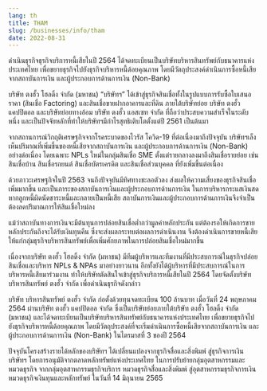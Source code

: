 ```yaml
---
lang: th
title: THAM
slug: /businesses/info/tham
date: 2022-08-31
---
```


ดำเนินธุรกิจธุรกิจบริการหนี้เสียในปี 2564 ได้จดทะเบียนเป็นบริษัทบริหารสินทรัพย์กับธนาคารแห่งประเทศไทย เพื่อขยายธุรกิจไปยังธุรกิจบริหารหนี้ด้อยคุณภาพ โดยมีวัตถุประสงค์ดำเนินการซื้อหนี้เสียจากสถาบันการเงิน และผู้ประกอบการด้านการเงิน (Non-Bank)

บริษัท ตงฮั้ว โฮลดิ้ง จำกัด (มหาชน) “บริษัทฯ” ได้เข้าสู่ธุรกิจสินเชื่อทั้งในรูปแบบการรับซื้อใบเสนอราคา (สินเชื่อ Factoring) และสินเชื่อขายฝากอาคารและที่ดิน ภายใต้บริษัทย่อย บริษัท ตงฮั้ว แคปปิตอล และบริษัทย่อยทางอ้อม บริษัท ตงฮั้ว แอสเซท จำกัด ที่ถือว่าประสบความสำเร็จในระดับหนึ่ง และเป็นปัจจัยหลักที่ทำให้บริษัทฯมีกำไรสุทธิเติบโตตั้งแต่ปี 2561 เป็นต้นมา

จากสถานการณ์วิกฤติเศรษฐกิจจากโรคระบาดของไวรัส โควิด-19 ที่ต่อเนื่องมาถึงปัจจุบัน บริษัทฯเล็งเห็นปริมาณที่เพิ่มขึ้นของหนี้เสียจากสถาบันการเงิน และผู้ประกอบการด้านการเงิน (Non-Bank) อย่างต่อเนื่อง โดยเฉพาะ NPLs ใหม่ในกลุ่มสินเชื่อ SME ตั้งแต่รายกลางลงมาถึงสินเชื่อรายย่อย เช่น สินเชื่อบ้าน สินเชื่อรถยนต์ สินเชื่อบัตรเครดิต และสินเชื่อส่วนบุคคล ที่ยังเพิ่มขึ้นต่อเนื่อง

ด้วยภาวะเศรษฐกิจในปี 2563 จนถึงปัจจุบันมีทิศทางชะลอตัวลง ส่งผลให้ความเสี่ยงของธุรกิจสินเชื่อเพิ่มมากขึ้น และเป็นภาระของสถาบันการเงินและผู้ประกอบการด้านการเงิน ในการบริหารกระแสเงินสดหากลูกหนี้ผิดนัดชาระหนี้และกลายเป็นหนี้เสีย สถาบันการเงินและผู้ประกอบการด้านการเงินจึงจำเป็นต้องลดปริมาณการให้สินเชื่อใหม่ลง

แม้ว่าสถาบันทางการเงินจะมีต้นทุนการปล่อยสินเชื่อต่ำกว่ามูลค่าหลักประกัน แต่ต้องรอให้เกิดการขายหลักประกันถึงจะได้รับเงินทุนคืน ซึ่งจะส่งผลกระทบต่อผลการดำเนินงาน จึงต้องดำเนินการขายหนี้เสียให้แก่กลุ่มธุรกิจบริหารสินทรัพย์เพื่อเพิ่มศักยภาพในการปล่อยสินเชื่อใหม่มากขึ้น

เนื่องจากบริษัท ตงฮั้ว โฮลดิ้ง จำกัด (มหาชน) มีทีมผู้บริหารและทีมงานที่มีประสบการณ์ในธุรกิจปล่อยสินเชื่อและบริหาร NPLs & NPAs มาอย่างยาวนาน อีกทั้งยังได้ผู้บริหารที่มีประสบการณ์ในการบริหารหนี้เสียมาร่วมงาน ทำให้บริษัทตัดสินใจเข้าสู่ธุรกิจบริการหนี้เสียในปี 2564 โดยจัดตั้งบริษัท บริหารสินทรัพย์ ตงฮั้ว จำกัด เพื่อดำเนินธุรกิจดังกล่าว

บริษัท บริหารสินทรัพย์ ตงฮั้ว จำกัด ก่อตั้งด้วยทุนจดทะเบียน 100 ล้านบาท เมื่อวันที่ 24 พฤษภาคม 2564  ผ่านบริษัท ตงฮั้ว แคปปิตอล จำกัด ซึ่งเป็นบริษัทย่อยภายใต้บริษัท ตงฮั้ว โฮลดิ้ง จำกัด (มหาชน) และได้จดทะเบียนเป็นบริษัทบริหารสินทรัพย์กับธนาคารแห่งประเทศไทย เพื่อขยายธุรกิจไปยังธุรกิจบริหารหนี้ด้อยคุณภาพ โดยมีวัตถุประสงค์ที่จะเริ่มดำเนินการซื้อหนี้เสียจากสถาบันการเงิน และผู้ประกอบการด้านการเงิน (Non-Bank) ในไตรมาสที่ 3 ของปี 2564

ปัจจุบันโครงสร้างรายได้หลักของบริษัทฯ ได้เปลี่ยนแปลงจากธุรกิจสื่อและสิ่งพิมพ์ สู่ธุรกิจการเงิน บริษัทฯ โดยการอนุมัติจากตลาดหลักทรัพย์แห่งประเทศไทย ในการปรับย้ายกลุ่มอุตสาหกรรมและหมวดธุรกิจ จากกลุ่มอุตสาหกรรมธุรกิจบริการ หมวดธุรกิจสื่อและสิ่งพิมพ์ สู่อุตสาหกรรมธุรกิจการเงิน หมวดธุรกิจเงินทุนและหลักทรัพย์ ในวันที่ 14 มิถุนายน 2565
